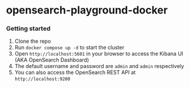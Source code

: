 # opensearch-playground-docker


### Getting started

1. Clone the repo
2. Run `docker compose up -d` to start the cluster
2. Open `http://localhost:5601` in your browser to access the Kibana UI (AKA OpenSearch Dashboard)
3. The default username and password are `admin` and `admin` respectively
4. You can also access the OpenSearch REST API at `http://localhost:9200`